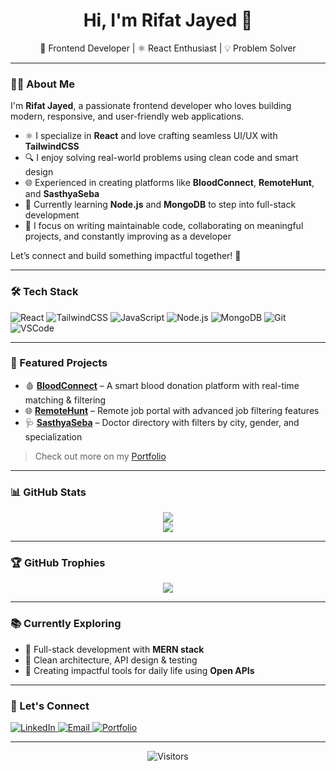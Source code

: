 <h1 align="center">Hi, I'm Rifat Jayed 👋</h1>
<p align="center">
  🚀 Frontend Developer | ⚛️ React Enthusiast | 💡 Problem Solver
</p>

---

### 🧑‍💻 About Me

I'm **Rifat Jayed**, a passionate frontend developer who loves building modern, responsive, and user-friendly web applications.

- ⚛️ I specialize in **React** and love crafting seamless UI/UX with **TailwindCSS**
- 🔍 I enjoy solving real-world problems using clean code and smart design
- 🌐 Experienced in creating platforms like **BloodConnect**, **RemoteHunt**, and **SasthyaSeba**
- 🧠 Currently learning **Node.js** and **MongoDB** to step into full-stack development
- 🎯 I focus on writing maintainable code, collaborating on meaningful projects, and constantly improving as a developer

Let’s connect and build something impactful together! 💼

---

### 🛠️ Tech Stack

![React](https://img.shields.io/badge/-React-161B22?style=for-the-badge&logo=react)
![TailwindCSS](https://img.shields.io/badge/-TailwindCSS-161B22?style=for-the-badge&logo=tailwindcss)
![JavaScript](https://img.shields.io/badge/-JavaScript-161B22?style=for-the-badge&logo=javascript)
![Node.js](https://img.shields.io/badge/-Node.js-161B22?style=for-the-badge&logo=nodedotjs)
![MongoDB](https://img.shields.io/badge/-MongoDB-161B22?style=for-the-badge&logo=mongodb)
![Git](https://img.shields.io/badge/-Git-161B22?style=for-the-badge&logo=git)
![VSCode](https://img.shields.io/badge/-VSCode-161B22?style=for-the-badge&logo=visualstudiocode)

---

### 🚀 Featured Projects

- 🩸 [**BloodConnect**](#) – A smart blood donation platform with real-time matching & filtering  
- 🌐 [**RemoteHunt**](#) – Remote job portal with advanced job filtering features  
- 🩺 [**SasthyaSeba**](#) – Doctor directory with filters by city, gender, and specialization

> Check out more on my [Portfolio](https://your-portfolio-link.com)

---

### 📊 GitHub Stats

<p align="center">
  <img src="https://github-readme-stats.vercel.app/api?username=rifatjayed&show_icons=true&theme=tokyonight&hide_border=true" />
  <br/>
  <img src="https://github-readme-stats.vercel.app/api/top-langs/?username=rifatjayed&layout=compact&theme=tokyonight&hide_border=true" />
</p>

---

### 🏆 GitHub Trophies

<p align="center">
  <img src="https://github-profile-trophy.vercel.app/?username=rifatjayed&theme=darkhub&no-frame=true&margin-w=10" />
</p>

---

### 📚 Currently Exploring

- 🔹 Full-stack development with **MERN stack**
- 🔹 Clean architecture, API design & testing
- 🔹 Creating impactful tools for daily life using **Open APIs**

---

### 🤝 Let's Connect

<p align="left">
  <a href="https://linkedin.com/in/rifatjayed" target="_blank">
    <img alt="LinkedIn" src="https://img.shields.io/badge/LinkedIn-%230077B5?style=flat-square&logo=linkedin&logoColor=white" />
  </a>
  <a href="mailto:your.email@example.com" target="_blank">
    <img alt="Email" src="https://img.shields.io/badge/Email-D14836?style=flat-square&logo=gmail&logoColor=white" />
  </a>
  <a href="https://your-portfolio-link.com" target="_blank">
    <img alt="Portfolio" src="https://img.shields.io/badge/Portfolio-161B22?style=flat-square&logo=vercel&logoColor=white" />
  </a>
</p>

---

<p align="center">
  <img src="https://visitor-badge.laobi.icu/badge?page_id=rifatjayed.rifatjayed" alt="Visitors" />
</p>
